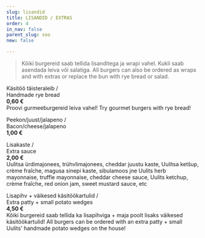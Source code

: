 ```yaml
---
slug: lisandid
title: LISANDID / EXTRAS
order: 4
in_nav: false
parent_slug: soo
new: false

---
```

<div class="ellipsis"></div>

> Kõiki burgereid saab tellida lisanditega ja wrapi vahel. Kukli saab asendada leiva või salatiga. All burgers can also be ordered as wraps and with extras or replace the bun with rye bread or salad.

Käsitöö täisteraleib /  
Handmade rye bread  
**0,60 €**  
<span class="koostis">Proovi gurmeeburgereid leiva vahel! Try gourmet burgers with rye bread!</span>

Peekon/juust/jalapeno /  
Bacon/cheese/jalapeno  
**1,00 €**

Lisakaste /  
Extra sauce  
**2,00 €**  
<span class="koostis">Uulitsa ürdimajonees, trühvlimajonees, cheddar juustu kaste, Uulitsa ketšup, crème fraîche, magusa sinepi kaste, sibulamoos jne Uulits herb mayonnaise, truffle mayonnaise, cheddar cheese sauce, Uulits ketchup, crème fraîche, red onion jam, sweet mustard sauce, etc</span>

<span class="special"></span>
Lisapihv + väikesed käsitöökartulid /  
Extra patty + small potato wedges  
**4,50 €**  
<span class="koostis">Kõiki burgereid saab tellida ka lisapihviga + maja poolt lisaks väikesed käsitöökartulid! All burgers can be ordered with an extra patty + small Uulits' handmade potato wedges on the house!</span>